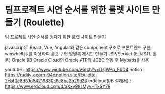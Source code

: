 # 팀프로젝트 시연 순서를 위한 룰렛 사이트 만들기 (Roulette)
팀 프로젝트 시연 순서를 정하기 위한 룰렛 사이트 만들기

javascript로 React, Vue, Angular와 같은 component 구조로 프론트엔드 구현
winwhell.js 를 이용하여 룰렛 구현
방명록 게시판 만들기
JSP/Servlet (EL/JSTL 활용)
Oracle DB Oracle Cloud의 Oracle ATP와 JDBC 연동 후 Mybatis를 사용

youtube : https://www.youtube.com/watch?v=DsjWPb_FbD4
notion : https://ruddy-acorn-94e.notion.site/Roulette-2ebf0c8d89d54219830b6c8bc2b29d23
erdcloud(DB 설계서) : https://www.erdcloud.com/d/aXxy98aMyvHTxSY78
